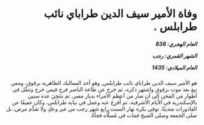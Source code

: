 <h1 dir="rtl">وفاة الأمير سيف الدين طراباي نائب طرابلس .</h1>

<h5 dir="rtl">العام الهجري:  838

الشهر القمري: رجب

العام الميلادي: 1435</h5>

<p dir="rtl">هو الأمير سيف الدين طراباي نائب طرابلس, وهو أحد المماليك الظاهرية برقوق، وممن نبغ بعد موت برقوق واشتهر ذكره، ثم خرج عن طاعة الناصر فرج فيمن خرج وتنقَّل في أطوار من المحن إلى أن صار من أعظم الأمراء بديار مصر، ثم سُجِنَ عدة سنين بالإسكندرية في الأيام الأشرفية، ثم أُفرِجَ عنه وعمل في نيابة طرابلس، وكان عفيفًا عن القاذورات متدينًا. توفي بكرة نهار السبت رابع شهر رجب من غير وعكٍ ولا تقدُّم مرض، بل صلى الجمعة وصلى الصبحَ فمات في مُصلَّاه فجأةً.</p></br>
